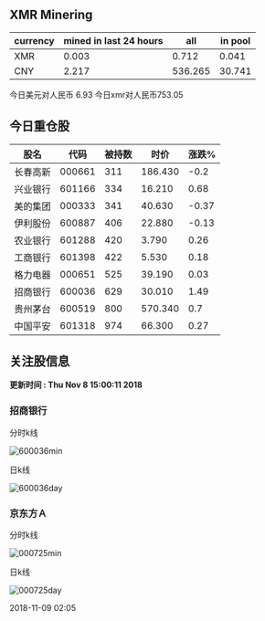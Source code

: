 ## XMR Minering

|currency|mined in last 24 hours|all|in pool|
|---|---|---|---|
|XMR|0.003|0.712|0.041|
|CNY|2.217|536.265|30.741|

今日美元对人民币 6.93	今日xmr对人民币753.05


## 今日重仓股 

|股名|代码|被持数|时价|涨跌%|
|---|---|---|---|---|
|长春高新|000661|311|186.430|-0.2|
|兴业银行|601166|334|16.210|0.68|
|美的集团|000333|341|40.630|-0.37|
|伊利股份|600887|406|22.880|-0.13|
|农业银行|601288|420|3.790|0.26|
|工商银行|601398|422|5.530|0.18|
|格力电器|000651|525|39.190|0.03|
|招商银行|600036|629|30.010|1.49|
|贵州茅台|600519|800|570.340|0.7|
|中国平安|601318|974|66.300|0.27|

## 关注股信息
**更新时间 : Thu Nov  8 15:00:11 2018**
### 招商银行 
分时k线

![600036min](http://image.sinajs.cn/newchart/min/n/sh600036.gif)

日k线

![600036day](http://image.sinajs.cn/newchart/daily/n/sh600036.gif)

### 京东方Ａ 
分时k线

![000725min](http://image.sinajs.cn/newchart/min/n/sz000725.gif)

日k线

![000725day](http://image.sinajs.cn/newchart/daily/n/sz000725.gif)

2018-11-09 02:05